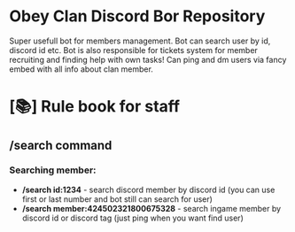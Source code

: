 <h1>Obey Clan Discord Bor Repository</h1>

<p>Super usefull bot for members management. Bot can search user by id, discord id etc. Bot is also responsible for tickets system for member recruiting and finding help with own tasks! Can ping and dm users via fancy embed with all info about clan member.</p>

<h1>[📚] Rule book for staff</h1>

<h2>/search command</h2>
<h3>Searching member:</h3>
<ul>
<li><b>/search id:1234</b> - search discord member by discord id (you can use first or last number and bot still can search for user)</li>
<li><b>/search member:424502321800675328</b> - search ingame member by discord id or discord tag (just ping when you want find user)</li>
</ul>


